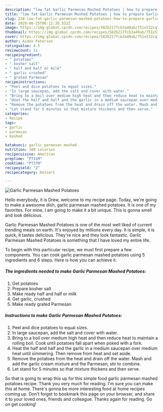 ```yaml
---
description: "low fat Garlic Parmesan Mashed Potatoes | how to prepare Garlic Parmesan Mashed Potatoes"
title: "low fat Garlic Parmesan Mashed Potatoes | how to prepare Garlic Parmesan Mashed Potatoes"
slug: 228-low-fat-garlic-parmesan-mashed-potatoes-how-to-prepare-garlic-parmesan-mashed-potatoes
date: 2020-06-25T06:12:38.532Z
image: https://img-global.cpcdn.com/recipes/582b217fcb3a49ab/751x532cq70/garlic-parmesan-mashed-potatoes-recipe-main-photo.jpg
thumbnail: https://img-global.cpcdn.com/recipes/582b217fcb3a49ab/751x532cq70/garlic-parmesan-mashed-potatoes-recipe-main-photo.jpg
cover: https://img-global.cpcdn.com/recipes/582b217fcb3a49ab/751x532cq70/garlic-parmesan-mashed-potatoes-recipe-main-photo.jpg
author: Aiden Peterson
ratingvalue: 4.5
reviewcount: 11
recipeingredient:
- " potatoes"
- " kosher salt"
- " half and half or milk"
- " garlic crushed"
- " grated Parmesan"
recipeinstructions:
- "Peel and dice potatoes to equal sizes."
- "In large saucepan, add the salt and cover with water."
- "Bring to a boil over medium high heat and then reduce heat to maintain a rolling boil. Cook until potatoes fall apart when poked with a fork."
- "Heat the half and half and the garlic in a medium saucepan over medium heat until simmering. Then remove from heat and set aside."
- "Remove the potatoes from the heat and drain off the water. Mash and add the garlic cream mixture and the Parmesan; stir to combine."
- "Let stand for 5 minutes so that mixture thickens and then serve."
categories:
- Recipe
tags:
- garlic
- parmesan
- mashed

katakunci: garlic parmesan mashed 
nutrition: 108 calories
recipecuisine: American
preptime: "PT31M"
cooktime: "PT37M"
recipeyield: "2"
recipecategory: Dessert

---
```



![Garlic Parmesan Mashed Potatoes](https://img-global.cpcdn.com/recipes/582b217fcb3a49ab/751x532cq70/garlic-parmesan-mashed-potatoes-recipe-main-photo.jpg)

Hello everybody, it is Drew, welcome to my recipe page. Today, we're going to make a awesome dish, garlic parmesan mashed potatoes. It is one of my favorites. For mine, I am going to make it a bit unique. This is gonna smell and look delicious.



Garlic Parmesan Mashed Potatoes is one of the most well liked of current trending meals on earth. It's enjoyed by millions every day. It is simple, it is quick, it tastes delicious. They're nice and they look fantastic. Garlic Parmesan Mashed Potatoes is something that I have loved my entire life.


To begin with this particular recipe, we must first prepare a few components. You can cook garlic parmesan mashed potatoes using 5 ingredients and 6 steps. Here is how you can achieve it.

<!--inarticleads1-->

##### The ingredients needed to make Garlic Parmesan Mashed Potatoes:

1. Get  potatoes
1. Prepare  kosher salt
1. Make ready  half and half or milk
1. Get  garlic, crushed
1. Make ready  grated Parmesan




<!--inarticleads2-->

##### Instructions to make Garlic Parmesan Mashed Potatoes:

1. Peel and dice potatoes to equal sizes.
1. In large saucepan, add the salt and cover with water.
1. Bring to a boil over medium high heat and then reduce heat to maintain a rolling boil. Cook until potatoes fall apart when poked with a fork.
1. Heat the half and half and the garlic in a medium saucepan over medium heat until simmering. Then remove from heat and set aside.
1. Remove the potatoes from the heat and drain off the water. Mash and add the garlic cream mixture and the Parmesan; stir to combine.
1. Let stand for 5 minutes so that mixture thickens and then serve.




So that is going to wrap this up for this simple food garlic parmesan mashed potatoes recipe. Thank you very much for reading. I'm sure you can make this at home. There's gonna be more interesting food at home recipes coming up. Don't forget to bookmark this page on your browser, and share it to your loved ones, friends and colleague. Thanks again for reading. Go on get cooking!
